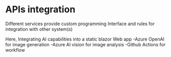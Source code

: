 # APIs integration
Different services provide custom programming Interface and rules for integration with other system(s)


Here, Integrating AI capabilities into a static blazor Web app
-Azure OpenAI for image generation
-Azure AI vision for image analysis
-Github Actions for workflow


